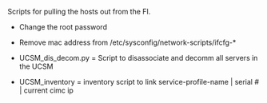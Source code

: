Scripts for pulling the hosts out from the FI.
- Change the root password
- Remove mac address from /etc/sysconfig/network-scripts/ifcfg-*

- UCSM_dis_decom.py = Script to disassociate and  decomm all servers in the UCSM

- UCSM_inventory = inventory script to link
	service-profile-name | serial # | current cimc ip


